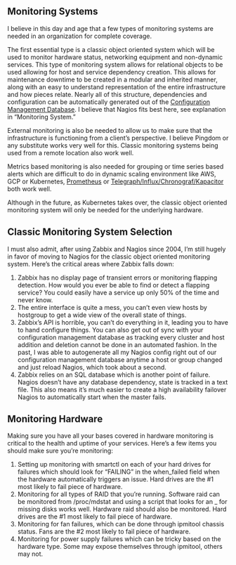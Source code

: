 ## Monitoring Systems

I believe in this day and age that a few types of monitoring systems are needed in an organization for complete coverage.

The first essential type is a classic object oriented system which will be used to monitor hardware status, networking equipment and non-dynamic services. This type of monitoring system allows for relational objects to be used allowing for host and service dependency creation. This allows for maintenance downtime to be created in a modular and inherited manner, along with an easy to understand representation of the entire infrastructure and how pieces relate. Nearly all of this structure, dependencies and configuration can be automatically generated out of the [Configuration Management Database](configuration-management-database.html). I believe that Nagios fits best here, see explanation in “Monitoring System.”

External monitoring is also be needed to allow us to make sure that the infrastructure is functioning from a client’s perspective. I believe Pingdom or any substitute works very well for this. Classic monitoring systems being used from a remote location also work well.

Metrics based monitoring is also needed for grouping or time series based alerts which are difficult to do in dynamic scaling environment like AWS, GCP or Kubernetes, [Prometheus](https://prometheus.io/) or [Telegraph/Influx/Chronograf/Kapacitor](https://www.influxdata.com/time-series-platform/) both work well.

Although in the future, as Kubernetes takes over, the classic object oriented monitoring system will only be needed for the underlying hardware.

## Classic Monitoring System Selection

I must also admit, after using Zabbix and Nagios since 2004, I’m still hugely in favor of moving to Nagios for the classic object oriented monitoring system. Here’s the critical areas where Zabbix falls down:
1. Zabbix has no display page of transient errors or monitoring flapping detection. How would you ever be able to find or detect a flapping service? You could easily have a service up only 50% of the time and never know.
2. The entire interface is quite a mess, you can’t even view hosts by hostgroup to get a wide view of the overall state of things.
4. Zabbix’s API is horrible, you can’t do everything in it, leading you to have to hand configure things. You can also get out of sync with your configuration management database as tracking every cluster and host addition and deletion cannot be done in an automated fashion. In the past, I was able to autogenerate all my Nagios config right out of our configuration management database anytime a host or group changed and just reload Nagios, which took about a second.
5. Zabbix relies on an SQL database which is another point of failure. Nagios doesn’t have any database dependency, state is tracked in a text file. This also means it’s much easier to create a high availability failover Nagios to automatically start when the master fails.

## Monitoring Hardware

Making sure you have all your bases covered in hardware monitoring is critical to the health and uptime of your services. Here’s a few items you should make sure you’re monitoring:
1. Setting up monitoring with smartctl on each of your hard drives for failures which should look for “FAILING” in the when_failed field when the hardware automatically triggers an issue. Hard drives are the #1 most likely to fail piece of hardware.
2. Monitoring for all types of RAID that you’re running. Software raid can be monitored from /proc/mdstat and using a script that looks for an _ for missing disks works well. Hardware raid should also be monitored. Hard drives are the #1 most likely to fail piece of hardware.
3. Monitoring for fan failures, which can be done through ipmitool chassis status. Fans are the #2 most likely to fail piece of hardware.
4. Monitoring for power supply failures which can be tricky based on the hardware type. Some may expose themselves through ipmitool, others may not.

